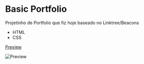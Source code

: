 # Basic Portfolio

Projetinho de Portfolio que fiz hoje baseado no Linktree/Beacons

* HTML
* CSS


[Preview](https://malcoon.github.io/Basic-Portfolio/)

![Preview](https://i.imgur.com/uKrt3Sj.png)
